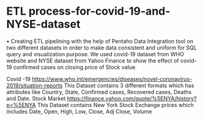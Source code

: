 # ETL process-for-covid-19-and-NYSE-dataset

•	Creating ETL pipelining with the help of Pentaho Data Integration tool on two different datasets in order to make data consistent and uniform for SQL query and visualization purpose. We used covid-19 dataset from WHO website and NYSE dataset from Yahoo Finance to show the effect of covid-19 confirmed cases on closing price of Stock value.

Covid -19 https://www.who.int/emergencies/diseases/novel-coronavirus-2019/situation-reports
This Dataset contains 3 different formats which has attributes like Country, State, Confirmed cases, Recovered cases, Deaths and Date.
Stock Market https://finance.yahoo.com/quote/%5ENYA/history?p=%5ENYA
This Dataset contains New York Stock Exchange prices which includes Date, Open, High, Low, Close, Adj Close, Volume 



